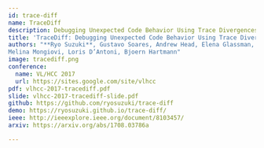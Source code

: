 ```yaml
---
id: trace-diff
name: TraceDiff
description: Debugging Unexpected Code Behavior Using Trace Divergences
title: 'TraceDiff: Debugging Unexpected Code Behavior Using Trace Divergences'
authors: "**Ryo Suzuki**, Gustavo Soares, Andrew Head, Elena Glassman, Ruan Reis,
Melina Mongiovi, Loris D’Antoni, Bjoern Hartmann"
image: tracediff.png
conference:
  name: VL/HCC 2017
  url: https://sites.google.com/site/vlhcc
pdf: vlhcc-2017-tracediff.pdf
slide: vlhcc-2017-tracediff-slide.pdf
github: https://github.com/ryosuzuki/trace-diff
demo: https://ryosuzuki.github.io/trace-diff/
ieee: http://ieeexplore.ieee.org/document/8103457/
arxiv: https://arxiv.org/abs/1708.03786a

---
```

